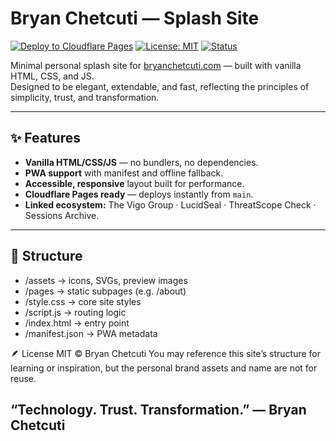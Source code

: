 # Bryan Chetcuti — Splash Site

[![Deploy to Cloudflare Pages](https://img.shields.io/badge/Deploy-Cloudflare%20Pages-blue?logo=cloudflare&logoColor=white)](https://pages.cloudflare.com/)
[![License: MIT](https://img.shields.io/badge/License-MIT-green.svg)](LICENSE)
[![Status](https://img.shields.io/website?url=https%3A%2F%2Fbryanchetcuti.com)](https://bryanchetcuti.com)


Minimal personal splash site for [bryanchetcuti.com](https://bryanchetcuti.com) — built with vanilla HTML, CSS, and JS.  
Designed to be elegant, extendable, and fast, reflecting the principles of simplicity, trust, and transformation.

---

## ✨ Features
- **Vanilla HTML/CSS/JS** — no bundlers, no dependencies.
- **PWA support** with manifest and offline fallback.
- **Accessible, responsive** layout built for performance.
- **Cloudflare Pages ready** — deploys instantly from `main`.
- **Linked ecosystem:** The Vigo Group · LucidSeal · ThreatScope Check · Sessions Archive.

---

## 🚀 Structure
- /assets → icons, SVGs, preview images
- /pages → static subpages (e.g. /about)
- /style.css → core site styles
- /script.js → routing logic
- /index.html → entry point
- /manifest.json → PWA metadata

🪶 License
MIT © Bryan Chetcuti
You may reference this site’s structure for learning or inspiration, but the personal brand assets and name are not for reuse.


“Technology. Trust. Transformation.”
— Bryan Chetcuti
---
